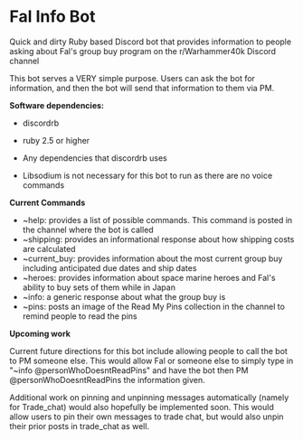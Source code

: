 # Fal Info Bot
Quick and dirty Ruby based Discord bot that provides information to people asking about Fal's group buy program on the r/Warhammer40k Discord channel


This bot serves a VERY simple purpose. Users can ask the bot for information, and then the bot will send that information to them via PM.

**Software dependencies:**

* discordrb

* ruby 2.5 or higher

* Any dependencies that discordrb uses

* Libsodium is not necessary for this bot to run as there are no voice commands

**Current Commands** 


* ~help: provides a list of possible commands. This command is posted in the channel where the bot is called
* ~shipping: provides an informational response about how shipping costs are calculated
* ~current_buy: provides information about the most current group buy including anticipated due dates and ship dates
* ~heroes: provides information about space marine heroes and Fal's ability to buy sets of them while in Japan
* ~info: a generic response about what the group buy is
* ~pins: posts an image of the Read My Pins collection in the channel to remind people to read the pins

**Upcoming work**

Current future directions for this bot include allowing people to call the bot to PM someone else. This would allow Fal or someone else to simply type in "~info @personWhoDoesntReadPins" and have the bot then PM @personWhoDoesntReadPins the information given. 

Additional work on pinning and unpinning messages automatically (namely for Trade_chat) would also hopefully be implemented soon. This would allow users to pin their own messages to trade chat, but would also unpin their prior posts in trade_chat as well.  